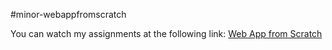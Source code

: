 #minor-webappfromscratch 

You can watch my assignments at the following link: 
[Web App from Scratch](https://shyanta.github.io/minor-webappfromscratch/)
